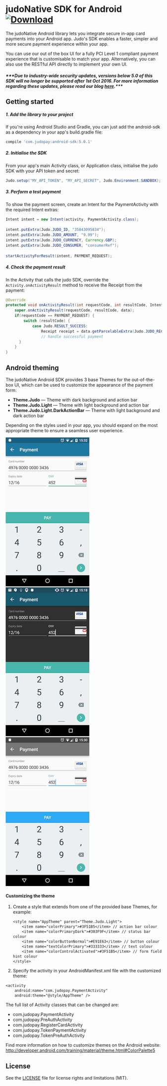 # judoNative SDK for Android [ ![Download](https://api.bintray.com/packages/judopay/maven/android-sdk/images/download.svg) ](https://bintray.com/judopay/maven/android-sdk/_latestVersion)

The judoNative Android library lets you integrate secure in-app card payments into your Android app. Judo's SDK enables a faster, simpler and more secure payment experience within your app. 

You can use our out of the box UI for a fully PCI Level 1 compliant payment experience that is customisable to match your app. Alternatively, you can also use the RESTful API directly to implement your own UI.

##### **\*\*\*Due to industry-wide security updates, versions below 5.0 of this SDK will no longer be supported after 1st Oct 2016. For more information regarding these updates, please read our blog [here](http://hub.judopay.com/pci31-security-updates/).*****

## Getting started
##### 1. Add the library to your project
If you're using Android Studio and Gradle, you can just add the android-sdk as a dependency in your app's build.gradle file:
```groovy
compile 'com.judopay:android-sdk:5.0.1'
```
##### 2. Initialise the SDK
From your app's main Activity class, or Application class, initialise the judo SDK with your API token and secret:
```java
Judo.setup("MY_API_TOKEN", "MY_API_SECRET", Judo.Environment.SANDBOX);
```
##### 3. Perform a test payment
To show the payment screen, create an Intent for the PaymentActivity with the required Intent extras:
```java
Intent intent = new Intent(activity, PaymentActivity.class);

intent.putExtra(Judo.JUDO_ID, "35843095834");
intent.putExtra(Judo.JUDO_AMOUNT, "9.99");
intent.putExtra(Judo.JUDO_CURRENCY, Currency.GBP);
intent.putExtra(Judo.JUDO_CONSUMER, "consumerRef");

startActivityForResult(intent, PAYMENT_REQUEST);
```
##### 4. Check the payment result
In the Activity that calls the judo SDK, override the ```Activity.onActivityResult``` method to receive the Receipt from the payment:
```java
@Override
protected void onActivityResult(int requestCode, int resultCode, Intent data) {
    super.onActivityResult(requestCode, resultCode, data);
    if(requestCode == PAYMENT_REQUEST) {
        switch (resultCode) {
            case Judo.RESULT_SUCCESS:
                Receipt receipt = data.getParcelableExtra(Judo.JUDO_RECEIPT);
                // handle successful payment
      }
    }
}
```

## Android theming

The judoNative Android SDK provides 3 base Themes for the out-of-the-box UI, which can be used to customize the appearance of the payment form:

  - **Theme.Judo** — Theme with dark background and action bar
  - **Theme.Judo.Light** — Theme with light background and action bar
  - **Theme.Judo.Light.DarkActionBar** — Theme with light background and dark action bar
  
Depending on the styles used in your app, you should expand on the most appropriate theme to ensure a seamless user experience.

![Screenshot of judo light theme](/samples/screens/android-theme-light.png)
![Screenshot of judo light theme](/samples/screens/android-theme-dark.png)
![Screenshot of judo light theme](/samples/screens/android-theme-custom.png)

#### Customizing the theme
1. Create a style that extends from one of the provided base Themes, for example:

    ```
    <style name="AppTheme" parent="Theme.Judo.Light">
        <item name="colorPrimary">#3F51B5</item> // action bar colour
        <item name="colorPrimaryDark">#303F9F</item> // status bar colour
        <item name="colorButtonNormal">#E91E63</item> // button colour
        <item name="textColorPrimary">#333333</item> // text colour
        <item name="colorControlActivated">#3F51B5</item> // form field hint colour
    </style>
    ```
2. Specify the activity in your AndroidManifest.xml file with the customized theme:
```
<activity
    android:name="com.judopay.PaymentActivity"
    android:theme="@style/AppTheme" />
```

The full list of Activity classes that can be changed are:

 - com.judopay.PaymentActivity
 - com.judopay.PreAuthActivity
 - com.judopay.RegisterCardActivity
 - com.judopay.TokenPaymentActivity
 - com.judopay.TokenPreAuthActivity

Find more information on how to customize themes on the Android website:
http://developer.android.com/training/material/theme.html#ColorPalette5


## License
See the [LICENSE](https://github.com/JudoPay/Judo-Android/blob/master/LICENSE) file for license rights and limitations (MIT).
